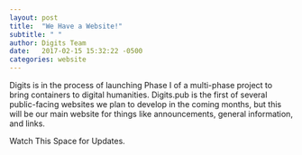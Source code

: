 ```yaml
---
layout: post
title:  "We Have a Website!"
subtitle: " "
author: Digits Team
date:   2017-02-15 15:32:22 -0500
categories: website
---
```

Digits is in the process of launching Phase I of a multi-phase project to bring containers to digital humanities. Digits.pub is the first of several public-facing websites we plan to develop in the coming months, but this will be our main website for things like announcements, general information, and links.  

Watch This Space for Updates.
